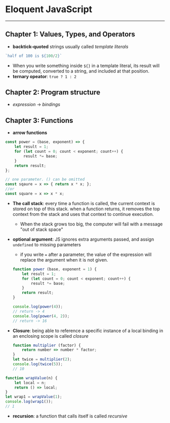 # Eloquent JavaScript

---

## Chapter 1: Values, Types, and Operators

- **backtick-quoted** strings usually called *template literals* 

```javascript
`half of 100 is ${100/2}`
```

- When you write something inside `${}` in a template literal, its result will be computed, converted to a string, and included at that position.
- **ternary opeator**: `true ? 1 : 2`

## Chapter 2: Program structure

- *expression* -> *bindings*

## Chapter 3: Functions

- **arrow functions**

```javascript
const power = (base, exponent) => {
    let result = 1;
    for (let count = 0; count < exponent; count++) {
        result *= base;
    }
    return result;
};

// one parameter. () can be omitted
const sqaure = x => { return x * x; };
//or 
const square = x => x * x;
```

- **The call stack**: every time a function is called, the current context is stored on top of this stack. when a function returns, it removes the top context from the stack and uses that context to continue execution.

	- When the stack grows too big, the computer will fail with a message "out of stack space"

- **optional argument**: JS ignores extra arguments passed, and assign `undefined` to missing parameters

	- if you write `=` after a parameter, the value of the expression will replace the argument when it is not given.

	```javascript
	function power (base, exponent = 1) {
	    let result = 1;
	    for (let count = 0; count < exponent; count++) {
	        result *= base;
	    }
	    return result;
	}
	
	console.log(power(4));
	// return -> 4
	console.log(power(4, 2));
	// return -> 16
	```

- **Closure**: being able to reference a specific instance of a local binding in an enclosing scope is called *closure*

	```javascript
	function multiplier (factor) {
	    return number => number * factor;
	}
	let twice = multiplier(2);
	console.log(twice(5));
	// 10
	```

```javascript
function wrapValue(n) {
    let local = n;
    return () => local;
}
let wrap1 = wrapValue(1);
console.log(wrap1());
// 1
```

- **recursion**: a function that calls itself is called *recursive*
